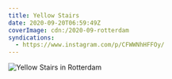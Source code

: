 ```yaml
---
title: Yellow Stairs
date: 2020-09-20T06:59:49Z
coverImage: cdn:/2020-09-rotterdam
syndications:
  - https://www.instagram.com/p/CFWWNhHFFOy/
---
```


![](cdn:/2020-09-rotterdam?class=fw "Yellow Stairs in Rotterdam")
